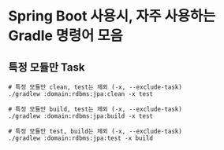 # Spring Boot 사용시, 자주 사용하는 Gradle 명령어 모음

## 특정 모듈만 Task

```shell
# 특정 모듈만 clean, test는 제외 (-x, --exclude-task)
./gradlew :domain:rdbms:jpa:clean -x test

# 특정 모듈만 build, test는 제외 (-x, --exclude-task)
./gradlew :domain:rdbms:jpa:build -x test

# 특정 모듈만 test, build는 제외 (-x, --exclude-task)
./gradlew :domain:rdbms:jpa:test -x build
```
